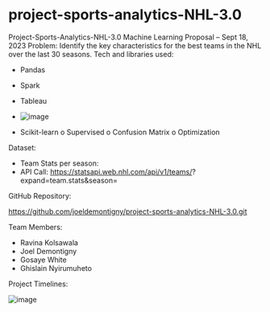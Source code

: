 # project-sports-analytics-NHL-3.0

Project-Sports-Analytics-NHL-3.0
Machine Learning Proposal – Sept 18, 2023
Problem: Identify the key characteristics for the best teams in the NHL over the last 30 seasons.
Tech and libraries used:
-	Pandas
-	Spark
-	Tableau

-	![image](https://github.com/joeldemontigny/project-sports-analytics-NHL-3.0/assets/130711180/da4b5d7b-6805-4547-98c6-b99b5b1bfb4b)

-	Scikit-learn
o	Supervised
o	Confusion Matrix
o	Optimization

Dataset:
-	Team Stats per season:
-	API Call: https://statsapi.web.nhl.com/api/v1/teams/<Team ID>?expand=team.stats&season=<season>

GitHub Repository:

https://github.com/joeldemontigny/project-sports-analytics-NHL-3.0.git

Team Members:
-	Ravina Kolsawala
-	Joel Demontigny
-	Gosaye White
-	Ghislain Nyirumuheto

Project Timelines:

![image](https://github.com/joeldemontigny/project-sports-analytics-NHL-3.0/assets/130711180/3e63212a-0ff1-4b36-b64d-6fe1d57831b3)
